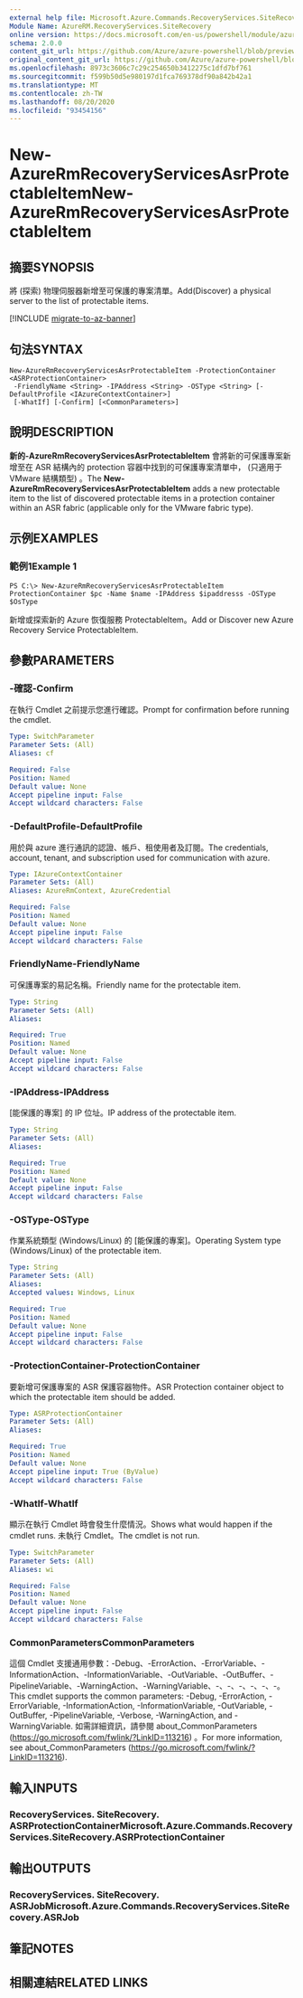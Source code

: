 ```yaml
---
external help file: Microsoft.Azure.Commands.RecoveryServices.SiteRecovery.dll-Help.xml
Module Name: AzureRM.RecoveryServices.SiteRecovery
online version: https://docs.microsoft.com/en-us/powershell/module/azurerm.recoveryservices.siterecovery/new-azurermrecoveryservicesasrprotectableitem
schema: 2.0.0
content_git_url: https://github.com/Azure/azure-powershell/blob/preview/src/ResourceManager/RecoveryServices.SiteRecovery/Commands.RecoveryServices.SiteRecovery/help/New-AzureRmRecoveryServicesAsrProtectableItem.md
original_content_git_url: https://github.com/Azure/azure-powershell/blob/preview/src/ResourceManager/RecoveryServices.SiteRecovery/Commands.RecoveryServices.SiteRecovery/help/New-AzureRmRecoveryServicesAsrProtectableItem.md
ms.openlocfilehash: 8973c3606c7c29c254650b3412275c1dfd7bf761
ms.sourcegitcommit: f599b50d5e980197d1fca769378df90a842b42a1
ms.translationtype: MT
ms.contentlocale: zh-TW
ms.lasthandoff: 08/20/2020
ms.locfileid: "93454156"
---
```

# <span data-ttu-id="7f9e6-101">New-AzureRmRecoveryServicesAsrProtectableItem</span><span class="sxs-lookup"><span data-stu-id="7f9e6-101">New-AzureRmRecoveryServicesAsrProtectableItem</span></span>

## <span data-ttu-id="7f9e6-102">摘要</span><span class="sxs-lookup"><span data-stu-id="7f9e6-102">SYNOPSIS</span></span>
<span data-ttu-id="7f9e6-103">將 (探索) 物理伺服器新增至可保護的專案清單。</span><span class="sxs-lookup"><span data-stu-id="7f9e6-103">Add(Discover) a physical server to the list of protectable items.</span></span>

[!INCLUDE [migrate-to-az-banner](../../includes/migrate-to-az-banner.md)]

## <span data-ttu-id="7f9e6-104">句法</span><span class="sxs-lookup"><span data-stu-id="7f9e6-104">SYNTAX</span></span>

```
New-AzureRmRecoveryServicesAsrProtectableItem -ProtectionContainer <ASRProtectionContainer>
 -FriendlyName <String> -IPAddress <String> -OSType <String> [-DefaultProfile <IAzureContextContainer>]
 [-WhatIf] [-Confirm] [<CommonParameters>]
```

## <span data-ttu-id="7f9e6-105">說明</span><span class="sxs-lookup"><span data-stu-id="7f9e6-105">DESCRIPTION</span></span>
<span data-ttu-id="7f9e6-106">**新的-AzureRmRecoveryServicesAsrProtectableItem** 會將新的可保護專案新增至在 ASR 結構內的 protection 容器中找到的可保護專案清單中， (只適用于 VMware 結構類型) 。</span><span class="sxs-lookup"><span data-stu-id="7f9e6-106">The **New-AzureRmRecoveryServicesAsrProtectableItem** adds a new protectable item to the list of discovered protectable items in a protection container within an ASR fabric (applicable only for the VMware fabric type).</span></span>

## <span data-ttu-id="7f9e6-107">示例</span><span class="sxs-lookup"><span data-stu-id="7f9e6-107">EXAMPLES</span></span>

### <span data-ttu-id="7f9e6-108">範例1</span><span class="sxs-lookup"><span data-stu-id="7f9e6-108">Example 1</span></span>
```
PS C:\> New-AzureRmRecoveryServicesAsrProtectableItem ProtectionContainer $pc -Name $name -IPAddress $ipaddresss -OSType $OsType
```

<span data-ttu-id="7f9e6-109">新增或探索新的 Azure 恢復服務 ProtectableItem。</span><span class="sxs-lookup"><span data-stu-id="7f9e6-109">Add or Discover new Azure Recovery Service ProtectableItem.</span></span>

## <span data-ttu-id="7f9e6-110">參數</span><span class="sxs-lookup"><span data-stu-id="7f9e6-110">PARAMETERS</span></span>

### <span data-ttu-id="7f9e6-111">-確認</span><span class="sxs-lookup"><span data-stu-id="7f9e6-111">-Confirm</span></span>
<span data-ttu-id="7f9e6-112">在執行 Cmdlet 之前提示您進行確認。</span><span class="sxs-lookup"><span data-stu-id="7f9e6-112">Prompt for confirmation before running the cmdlet.</span></span>

```yaml
Type: SwitchParameter
Parameter Sets: (All)
Aliases: cf

Required: False
Position: Named
Default value: None
Accept pipeline input: False
Accept wildcard characters: False
```

### <span data-ttu-id="7f9e6-113">-DefaultProfile</span><span class="sxs-lookup"><span data-stu-id="7f9e6-113">-DefaultProfile</span></span>
<span data-ttu-id="7f9e6-114">用於與 azure 進行通訊的認證、帳戶、租使用者及訂閱。</span><span class="sxs-lookup"><span data-stu-id="7f9e6-114">The credentials, account, tenant, and subscription used for communication with azure.</span></span>

```yaml
Type: IAzureContextContainer
Parameter Sets: (All)
Aliases: AzureRmContext, AzureCredential

Required: False
Position: Named
Default value: None
Accept pipeline input: False
Accept wildcard characters: False
```

### <span data-ttu-id="7f9e6-115">FriendlyName</span><span class="sxs-lookup"><span data-stu-id="7f9e6-115">-FriendlyName</span></span>
<span data-ttu-id="7f9e6-116">可保護專案的易記名稱。</span><span class="sxs-lookup"><span data-stu-id="7f9e6-116">Friendly name for the protectable item.</span></span>

```yaml
Type: String
Parameter Sets: (All)
Aliases:

Required: True
Position: Named
Default value: None
Accept pipeline input: False
Accept wildcard characters: False
```

### <span data-ttu-id="7f9e6-117">-IPAddress</span><span class="sxs-lookup"><span data-stu-id="7f9e6-117">-IPAddress</span></span>
<span data-ttu-id="7f9e6-118">[能保護的專案] 的 IP 位址。</span><span class="sxs-lookup"><span data-stu-id="7f9e6-118">IP address of the protectable item.</span></span>

```yaml
Type: String
Parameter Sets: (All)
Aliases:

Required: True
Position: Named
Default value: None
Accept pipeline input: False
Accept wildcard characters: False
```

### <span data-ttu-id="7f9e6-119">-OSType</span><span class="sxs-lookup"><span data-stu-id="7f9e6-119">-OSType</span></span>
<span data-ttu-id="7f9e6-120">作業系統類型 (Windows/Linux) 的 [能保護的專案]。</span><span class="sxs-lookup"><span data-stu-id="7f9e6-120">Operating System type (Windows/Linux) of the protectable item.</span></span>

```yaml
Type: String
Parameter Sets: (All)
Aliases:
Accepted values: Windows, Linux

Required: True
Position: Named
Default value: None
Accept pipeline input: False
Accept wildcard characters: False
```

### <span data-ttu-id="7f9e6-121">-ProtectionContainer</span><span class="sxs-lookup"><span data-stu-id="7f9e6-121">-ProtectionContainer</span></span>
<span data-ttu-id="7f9e6-122">要新增可保護專案的 ASR 保護容器物件。</span><span class="sxs-lookup"><span data-stu-id="7f9e6-122">ASR Protection container object to which the protectable item should be added.</span></span>

```yaml
Type: ASRProtectionContainer
Parameter Sets: (All)
Aliases:

Required: True
Position: Named
Default value: None
Accept pipeline input: True (ByValue)
Accept wildcard characters: False
```

### <span data-ttu-id="7f9e6-123">-WhatIf</span><span class="sxs-lookup"><span data-stu-id="7f9e6-123">-WhatIf</span></span>
<span data-ttu-id="7f9e6-124">顯示在執行 Cmdlet 時會發生什麼情況。</span><span class="sxs-lookup"><span data-stu-id="7f9e6-124">Shows what would happen if the cmdlet runs.</span></span> <span data-ttu-id="7f9e6-125">未執行 Cmdlet。</span><span class="sxs-lookup"><span data-stu-id="7f9e6-125">The cmdlet is not run.</span></span>

```yaml
Type: SwitchParameter
Parameter Sets: (All)
Aliases: wi

Required: False
Position: Named
Default value: None
Accept pipeline input: False
Accept wildcard characters: False
```

### <span data-ttu-id="7f9e6-126">CommonParameters</span><span class="sxs-lookup"><span data-stu-id="7f9e6-126">CommonParameters</span></span>
<span data-ttu-id="7f9e6-127">這個 Cmdlet 支援通用參數：-Debug、-ErrorAction、-ErrorVariable、-InformationAction、-InformationVariable、-OutVariable、-OutBuffer、-PipelineVariable、-WarningAction、-WarningVariable、-、-、-、-、-、-。</span><span class="sxs-lookup"><span data-stu-id="7f9e6-127">This cmdlet supports the common parameters: -Debug, -ErrorAction, -ErrorVariable, -InformationAction, -InformationVariable, -OutVariable, -OutBuffer, -PipelineVariable, -Verbose, -WarningAction, and -WarningVariable.</span></span> <span data-ttu-id="7f9e6-128">如需詳細資訊，請參閱 about_CommonParameters (https://go.microsoft.com/fwlink/?LinkID=113216) 。</span><span class="sxs-lookup"><span data-stu-id="7f9e6-128">For more information, see about_CommonParameters (https://go.microsoft.com/fwlink/?LinkID=113216).</span></span>

## <span data-ttu-id="7f9e6-129">輸入</span><span class="sxs-lookup"><span data-stu-id="7f9e6-129">INPUTS</span></span>

### <span data-ttu-id="7f9e6-130">RecoveryServices. SiteRecovery. ASRProtectionContainer</span><span class="sxs-lookup"><span data-stu-id="7f9e6-130">Microsoft.Azure.Commands.RecoveryServices.SiteRecovery.ASRProtectionContainer</span></span>

## <span data-ttu-id="7f9e6-131">輸出</span><span class="sxs-lookup"><span data-stu-id="7f9e6-131">OUTPUTS</span></span>

### <span data-ttu-id="7f9e6-132">RecoveryServices. SiteRecovery. ASRJob</span><span class="sxs-lookup"><span data-stu-id="7f9e6-132">Microsoft.Azure.Commands.RecoveryServices.SiteRecovery.ASRJob</span></span>

## <span data-ttu-id="7f9e6-133">筆記</span><span class="sxs-lookup"><span data-stu-id="7f9e6-133">NOTES</span></span>

## <span data-ttu-id="7f9e6-134">相關連結</span><span class="sxs-lookup"><span data-stu-id="7f9e6-134">RELATED LINKS</span></span>

